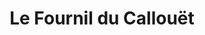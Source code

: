 ---
title: "Le Fournil du Callouët"
url: /chartres-de-bretagne/le-fournil-du-callouet/
shop: Bäckerei
---